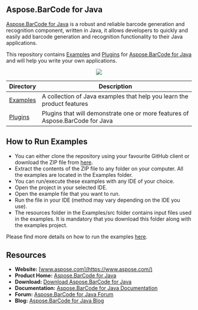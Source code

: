 ## Aspose.BarCode for Java

[Aspose.BarCode for Java](https://products.aspose.com/barcode/java) is a robust and reliable barcode generation and recognition component, written in Java, it allows developers to quickly and easily add barcode generation and recognition functionality to their Java applications.

This repository contains [Examples](Examples) and [Plugins](Plugins) for [Aspose.BarCode for Java](https://products.aspose.com/barcode/java) and will help you write your own applications.

<p align="center">

  <a title="Download complete Aspose.BarCode for Java source code" href="https://github.com/asposebarcode/Aspose_BarCode_Java/archive/master.zip">
	<img src="https://raw.github.com/AsposeExamples/java-examples-dashboard/master/images/downloadZip-Button-Large.png" />
  </a>
</p>

Directory | Description
--------- | -----------
[Examples](Examples)  | A collection of Java examples that help you learn the product features
[Plugins](Plugins) | Plugins that will demonstrate one or more features of Aspose.BarCode for Java

## How to Run Examples
<ul>
	<li>You can either clone the repository using your favourite GitHub client or download the ZIP file from <a title="Download complete Aspose.BarCode for Java source code" href="https://github.com/asposebarcode/Aspose_BarCode_Java/archive/master.zip">here</a>.</li>
	<li>Extract the contents of the ZIP file to any folder on your computer. All the examples are located in the Examples folder.</li>
	<li>You can run/execute these examples with any IDE of your choice.</li>
	<li>Open the project in your selected IDE.
</li>
	<li>Open the example file that you want to run.</li>
	<li>Run the file in your IDE (method may vary depending on the IDE you use).
</li>
	<li>The resources folder in the Examples/src folder contains input files used in the examples. It is mandatory that you download this folder along with the examples project.</li>
</ul>
<p>Please find more details on how to run the examples <a title="How to Run the Examples" href="https://docs.aspose.com/display/barcodejava/How+to+Run+the+Examples">here</a>.</p>

## Resources

+ **Website:** [www.aspose.com](https://www.aspose.com/)
+ **Product Home:** [Aspose.BarCode for Java](https://products.aspose.com/barcode/java)
+ **Download:** [Download Aspose.BarCode for Java](https://downloads.aspose.com/barcode/java)
+ **Documentation:** [Aspose.BarCode for Java Documentation](https://docs.aspose.com//display/barcodejava/Home)
+ **Forum:** [Aspose.BarCode for Java Forum](https://forum.aspose.com/c/barcode)
+ **Blog:** [Aspose.BarCode for Java Blog](https://blog.aspose.com/category/aspose-products/aspose-barcode-product-family/)
